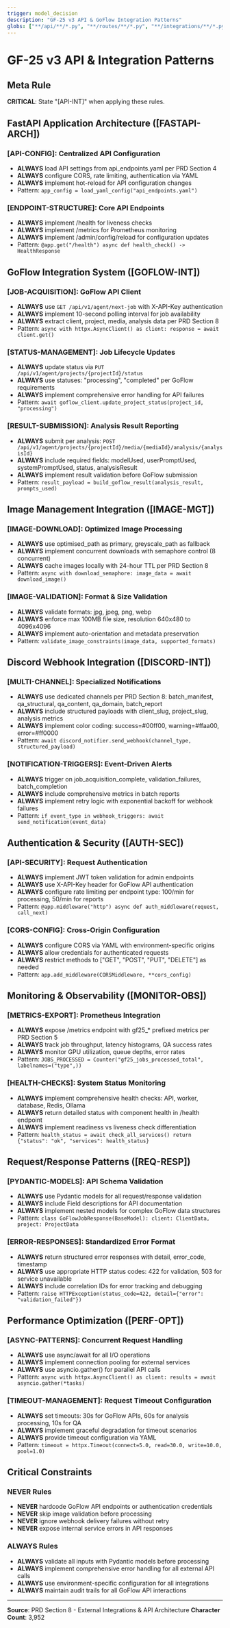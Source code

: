 ```yaml
---
trigger: model_decision
description: "GF-25 v3 API & GoFlow Integration Patterns"
globs: ["**/api/**/*.py", "**/routes/**/*.py", "**/integrations/**/*.py"]
---
```


# GF-25 v3 API & Integration Patterns

## Meta Rule
**CRITICAL**: State "[API-INT]" when applying these rules.

## FastAPI Application Architecture ([FASTAPI-ARCH])

### **[API-CONFIG]**: Centralized API Configuration
- **ALWAYS** load API settings from api_endpoints.yaml per PRD Section 4
- **ALWAYS** configure CORS, rate limiting, authentication via YAML
- **ALWAYS** implement hot-reload for API configuration changes
- Pattern: `app_config = load_yaml_config("api_endpoints.yaml")`

### **[ENDPOINT-STRUCTURE]**: Core API Endpoints
- **ALWAYS** implement /health for liveness checks
- **ALWAYS** implement /metrics for Prometheus monitoring
- **ALWAYS** implement /admin/config/reload for configuration updates
- Pattern: `@app.get("/health") async def health_check() -> HealthResponse`

## GoFlow Integration System ([GOFLOW-INT])

### **[JOB-ACQUISITION]**: GoFlow API Client
- **ALWAYS** use `GET /api/v1/agent/next-job` with X-API-Key authentication
- **ALWAYS** implement 10-second polling interval for job availability
- **ALWAYS** extract client, project, media, analysis data per PRD Section 8
- Pattern: `async with httpx.AsyncClient() as client: response = await client.get()`

### **[STATUS-MANAGEMENT]**: Job Lifecycle Updates
- **ALWAYS** update status via `PUT /api/v1/agent/projects/{projectId}/status`
- **ALWAYS** use statuses: "processing", "completed" per GoFlow requirements
- **ALWAYS** implement comprehensive error handling for API failures
- Pattern: `await goflow_client.update_project_status(project_id, "processing")`

### **[RESULT-SUBMISSION]**: Analysis Result Reporting
- **ALWAYS** submit per analysis: `POST /api/v1/agent/projects/{projectId}/media/{mediaId}/analysis/{analysisId}`
- **ALWAYS** include required fields: modelUsed, userPromptUsed, systemPromptUsed, status, analysisResult
- **ALWAYS** implement result validation before GoFlow submission
- Pattern: `result_payload = build_goflow_result(analysis_result, prompts_used)`

## Image Management Integration ([IMAGE-MGT])

### **[IMAGE-DOWNLOAD]**: Optimized Image Processing
- **ALWAYS** use optimised_path as primary, greyscale_path as fallback
- **ALWAYS** implement concurrent downloads with semaphore control (8 concurrent)
- **ALWAYS** cache images locally with 24-hour TTL per PRD Section 8
- Pattern: `async with download_semaphore: image_data = await download_image()`

### **[IMAGE-VALIDATION]**: Format & Size Validation
- **ALWAYS** validate formats: jpg, jpeg, png, webp
- **ALWAYS** enforce max 100MB file size, resolution 640x480 to 4096x4096
- **ALWAYS** implement auto-orientation and metadata preservation
- Pattern: `validate_image_constraints(image_data, supported_formats)`

## Discord Webhook Integration ([DISCORD-INT])

### **[MULTI-CHANNEL]**: Specialized Notifications
- **ALWAYS** use dedicated channels per PRD Section 8: batch_manifest, qa_structural, qa_content, qa_domain, batch_report
- **ALWAYS** include structured payloads with client_slug, project_slug, analysis metrics
- **ALWAYS** implement color coding: success=#00ff00, warning=#ffaa00, error=#ff0000
- Pattern: `await discord_notifier.send_webhook(channel_type, structured_payload)`

### **[NOTIFICATION-TRIGGERS]**: Event-Driven Alerts
- **ALWAYS** trigger on job_acquisition_complete, validation_failures, batch_completion
- **ALWAYS** include comprehensive metrics in batch reports
- **ALWAYS** implement retry logic with exponential backoff for webhook failures
- Pattern: `if event_type in webhook_triggers: await send_notification(event_data)`

## Authentication & Security ([AUTH-SEC])

### **[API-SECURITY]**: Request Authentication
- **ALWAYS** implement JWT token validation for admin endpoints
- **ALWAYS** use X-API-Key header for GoFlow API authentication
- **ALWAYS** configure rate limiting per endpoint type: 100/min for processing, 50/min for reports
- Pattern: `@app.middleware("http") async def auth_middleware(request, call_next)`

### **[CORS-CONFIG]**: Cross-Origin Configuration
- **ALWAYS** configure CORS via YAML with environment-specific origins
- **ALWAYS** allow credentials for authenticated requests
- **ALWAYS** restrict methods to ["GET", "POST", "PUT", "DELETE"] as needed
- Pattern: `app.add_middleware(CORSMiddleware, **cors_config)`

## Monitoring & Observability ([MONITOR-OBS])

### **[METRICS-EXPORT]**: Prometheus Integration
- **ALWAYS** expose /metrics endpoint with gf25_* prefixed metrics per PRD Section 5
- **ALWAYS** track job throughput, latency histograms, QA success rates
- **ALWAYS** monitor GPU utilization, queue depths, error rates
- Pattern: `JOBS_PROCESSED = Counter("gf25_jobs_processed_total", labelnames=("type",))`

### **[HEALTH-CHECKS]**: System Status Monitoring
- **ALWAYS** implement comprehensive health checks: API, worker, database, Redis, Ollama
- **ALWAYS** return detailed status with component health in /health endpoint
- **ALWAYS** implement readiness vs liveness check differentiation
- Pattern: `health_status = await check_all_services() return {"status": "ok", "services": health_status}`

## Request/Response Patterns ([REQ-RESP])

### **[PYDANTIC-MODELS]**: API Schema Validation
- **ALWAYS** use Pydantic models for all request/response validation
- **ALWAYS** include Field descriptions for API documentation
- **ALWAYS** implement nested models for complex GoFlow data structures
- Pattern: `class GoFlowJobResponse(BaseModel): client: ClientData, project: ProjectData`

### **[ERROR-RESPONSES]**: Standardized Error Format
- **ALWAYS** return structured error responses with detail, error_code, timestamp
- **ALWAYS** use appropriate HTTP status codes: 422 for validation, 503 for service unavailable
- **ALWAYS** include correlation IDs for error tracking and debugging
- Pattern: `raise HTTPException(status_code=422, detail={"error": "validation_failed"})`

## Performance Optimization ([PERF-OPT])

### **[ASYNC-PATTERNS]**: Concurrent Request Handling
- **ALWAYS** use async/await for all I/O operations
- **ALWAYS** implement connection pooling for external services
- **ALWAYS** use asyncio.gather() for parallel API calls
- Pattern: `async with httpx.AsyncClient() as client: results = await asyncio.gather(*tasks)`

### **[TIMEOUT-MANAGEMENT]**: Request Timeout Configuration
- **ALWAYS** set timeouts: 30s for GoFlow APIs, 60s for analysis processing, 10s for QA
- **ALWAYS** implement graceful degradation for timeout scenarios
- **ALWAYS** provide timeout configuration via YAML
- Pattern: `timeout = httpx.Timeout(connect=5.0, read=30.0, write=10.0, pool=1.0)`

## Critical Constraints

### **NEVER** Rules
- **NEVER** hardcode GoFlow API endpoints or authentication credentials
- **NEVER** skip image validation before processing
- **NEVER** ignore webhook delivery failures without retry
- **NEVER** expose internal service errors in API responses

### **ALWAYS** Rules
- **ALWAYS** validate all inputs with Pydantic models before processing
- **ALWAYS** implement comprehensive error handling for all external API calls
- **ALWAYS** use environment-specific configuration for all integrations
- **ALWAYS** maintain audit trails for all GoFlow API interactions

---
**Source**: PRD Section 8 - External Integrations & API Architecture
**Character Count**: 3,952